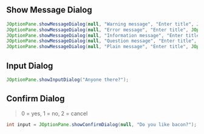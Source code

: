 ## Show Message Dialog
```java
JOptionPane.showMessageDialog(null, "Warning message", "Enter title", JOptionPane.WARNING_MESSAGE);
JOptionPane.showMessageDialog(null, "Error message", "Enter title", JOptionPane.ERROR_MESSAGE);
JOptionPane.showMessageDialog(null, "Information message", "Enter title", JOptionPane.INFORMATION_MESSAGE);
JOptionPane.showMessageDialog(null, "Question message", "Enter title", JOptionPane.QUESTION_MESSAGE);
JOptionPane.showMessageDialog(null, "Plain message", "Enter title", JOptionPane.PLAIN_MESSAGE);
```

## Input Dialog
```java
JOptionPane.showInputDialog("Anyone there?");
```

## Confirm Dialog
> 0 = yes, 1 = no, 2 = cancel
```java
int input = JOptionPane.showConfirmDialog(null, "Do you like bacon?");
```
